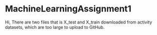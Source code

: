 # MachineLearningAssignment1
Hi, There are two files that is X_test and X_train downloaded from activity datasets, which are too large to upload to GitHub.
